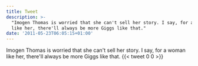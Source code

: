 ```yaml
---
title: Tweet
description: >-
  "Imogen Thomas is worried that she can't sell her story. I say, for a woman
  like her, there'll always be more Giggs like that."
date: '2011-05-23T06:05:15+01:00'
---
```

Imogen Thomas is worried that she can't sell her story. I say, for a woman like her, there'll always be more Giggs like that.
      {{< tweet 0 0 >}}
    
